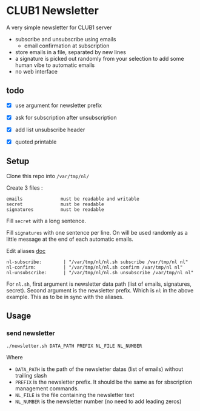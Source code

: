 # CLUB1 Newsletter

A very simple newsletter for CLUB1 server

- subscribe and unsubscribe using emails
    - email confirmation at subscription
- store emails in a file, separated by new lines
- a signature is picked out randomly from your selection to add some human vibe to automatic emails
- no web interface

## todo

- [x] use argument for newsletter prefix
- [x] ask for subscription after unsubscription
- [x] add list unsubscribe header
- [x] quoted printable


## Setup

Clone this repo into `/var/tmp/nl/`

Create 3 files :

    emails              must be readable and writable
    secret              must be readable
    signatures          must be readable

Fill `secret` with a long sentence.

Fill `signatures` with one sentence per line. On will be used randomly as a little message at the end of each automatic emails.

Edit aliases [doc](https://club1.fr/docs/fr/outils/aliases.html#modifier-les-alias-de-reception)

    nl-subscribe:        | "/var/tmp/nl/nl.sh subscribe /var/tmp/nl nl"
    nl-confirm:          | "/var/tmp/nl/nl.sh confirm /var/tmp/nl nl"
    nl-unsubscribe:      | "/var/tmp/nl/nl.sh unsubscribe /var/tmp/nl nl"

For `nl.sh`, first argument is newsletter data path (list of emails, signatures, secret). Second argument is the newsletter prefix. Which is `nl` in the above example. This as to be in sync with the aliases.


## Usage

### send newsletter

```sh
./newsletter.sh DATA_PATH PREFIX NL_FILE NL_NUMBER
```

Where

- `DATA_PATH` is the path of the newsletter datas (list of emails) without trailing slash
- `PREFIX` is the newsletter prefix. It should be the same as for sbscription management commands.
- `NL_FILE` is the file containing the newsletter text
- `NL_NUMBER` is the newsletter number (no need to add leading zeros)
